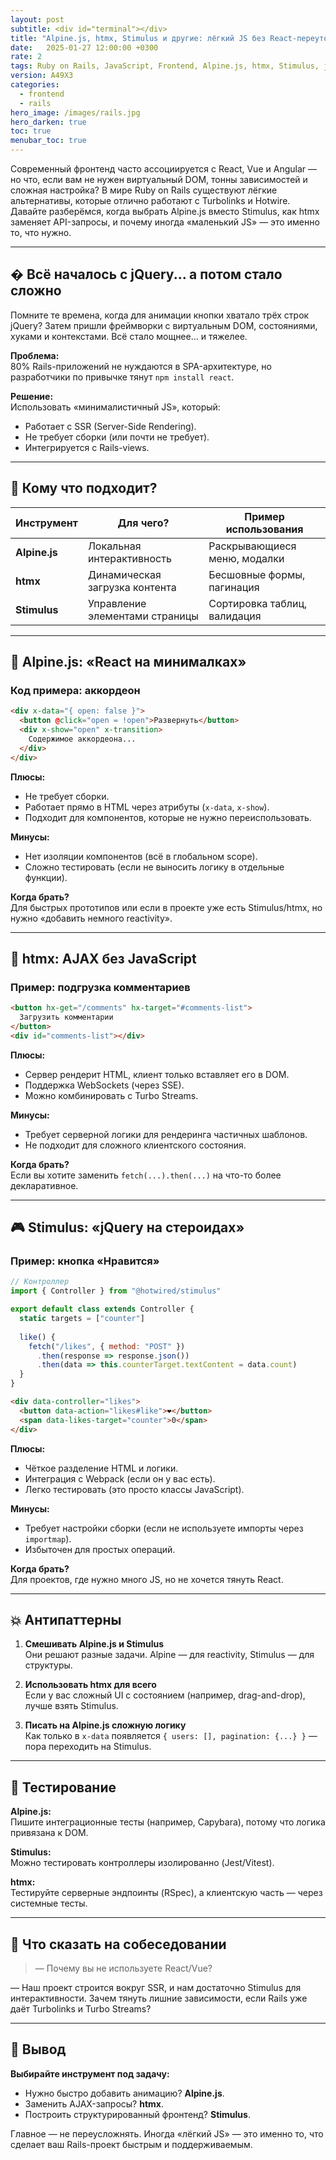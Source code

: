 ```yaml
---
layout: post
subtitle: <div id="terminal"></div>
title: "Alpine.js, htmx, Stimulus и другие: лёгкий JS без React-переутомления"
date:   2025-01-27 12:00:00 +0300
rate: 2
tags: Ruby on Rails, JavaScript, Frontend, Alpine.js, htmx, Stimulus, javascript, JS
version: A49X3
categories:
  - frontend
  - rails
hero_image: /images/rails.jpg
hero_darken: true
toc: true
menubar_toc: true
---
```


Современный фронтенд часто ассоциируется с React, Vue и Angular — но что, если вам не нужен виртуальный DOM, тонны зависимостей и сложная настройка? В мире Ruby on Rails существуют лёгкие альтернативы, которые отлично работают с Turbolinks и Hotwire. Давайте разберёмся, когда выбрать Alpine.js вместо Stimulus, как htmx заменяет API-запросы, и почему иногда «маленький JS» — это именно то, что нужно.

---

## � Всё началось с jQuery... а потом стало сложно

Помните те времена, когда для анимации кнопки хватало трёх строк jQuery? Затем пришли фреймворки с виртуальным DOM, состояниями, хуками и контекстами. Всё стало мощнее... и тяжелее. 

**Проблема:**  
80% Rails-приложений не нуждаются в SPA-архитектуре, но разработчики по привычке тянут `npm install react`.

**Решение:**  
Использовать «минималистичный JS», который:
- Работает с SSR (Server-Side Rendering).
- Не требует сборки (или почти не требует).
- Интегрируется с Rails-views.

---

## 🧩 Кому что подходит?

| Инструмент   | Для чего?                          | Пример использования           |
|--------------|-----------------------------------|--------------------------------|
| **Alpine.js**| Локальная интерактивность         | Раскрывающиеся меню, модалки   |
| **htmx**     | Динамическая загрузка контента     | Бесшовные формы, пагинация     |
| **Stimulus** | Управление элементами страницы    | Сортировка таблиц, валидация   |

---

## 🌲 Alpine.js: «React на минималках»

### Код примера: аккордеон
```html
<div x-data="{ open: false }">
  <button @click="open = !open">Развернуть</button>
  <div x-show="open" x-transition>
    Содержимое аккордеона...
  </div>
</div>
```

**Плюсы:**
- Не требует сборки.
- Работает прямо в HTML через атрибуты (`x-data`, `x-show`).
- Подходит для компонентов, которые не нужно переиспользовать.

**Минусы:**
- Нет изоляции компонентов (всё в глобальном scope).
- Сложно тестировать (если не выносить логику в отдельные функции).

**Когда брать?**  
Для быстрых прототипов или если в проекте уже есть Stimulus/htmx, но нужно «добавить немного reactivity».

---

## 🧩 htmx: AJAX без JavaScript

### Пример: подгрузка комментариев
```html
<button hx-get="/comments" hx-target="#comments-list">
  Загрузить комментарии
</button>
<div id="comments-list"></div>
```

**Плюсы:**
- Сервер рендерит HTML, клиент только вставляет его в DOM.
- Поддержка WebSockets (через SSE).
- Можно комбинировать с Turbo Streams.

**Минусы:**
- Требует серверной логики для рендеринга частичных шаблонов.
- Не подходит для сложного клиентского состояния.

**Когда брать?**  
Если вы хотите заменить `fetch(...).then(...)` на что-то более декларативное.

---

## 🎮 Stimulus: «jQuery на стероидах»

### Пример: кнопка «Нравится»
```javascript
// Контроллер
import { Controller } from "@hotwired/stimulus"

export default class extends Controller {
  static targets = ["counter"]
  
  like() {
    fetch("/likes", { method: "POST" })
      .then(response => response.json())
      .then(data => this.counterTarget.textContent = data.count)
  }
}
```

```html
<div data-controller="likes">
  <button data-action="likes#like">❤️</button>
  <span data-likes-target="counter">0</span>
</div>
```

**Плюсы:**
- Чёткое разделение HTML и логики.
- Интеграция с Webpack (если он у вас есть).
- Легко тестировать (это просто классы JavaScript).

**Минусы:**
- Требует настройки сборки (если не используете импорты через `importmap`).
- Избыточен для простых операций.

**Когда брать?**  
Для проектов, где нужно много JS, но не хочется тянуть React.

---

## 💥 Антипаттерны

1. **Смешивать Alpine.js и Stimulus**  
   Они решают разные задачи. Alpine — для reactivity, Stimulus — для структуры.

2. **Использовать htmx для всего**  
   Если у вас сложный UI с состоянием (например, drag-and-drop), лучше взять Stimulus.

3. **Писать на Alpine.js сложную логику**  
   Как только в `x-data` появляется `{ users: [], pagination: {...} }` — пора переходить на Stimulus.

---

## 🧪 Тестирование

**Alpine.js:**  
Пишите интеграционные тесты (например, Capybara), потому что логика привязана к DOM.

**Stimulus:**  
Можно тестировать контроллеры изолированно (Jest/Vitest).

**htmx:**  
Тестируйте серверные эндпоинты (RSpec), а клиентскую часть — через системные тесты.

---

## 🎤 Что сказать на собеседовании

> — Почему вы не используете React/Vue?  

— Наш проект строится вокруг SSR, и нам достаточно Stimulus для интерактивности. Зачем тянуть лишние зависимости, если Rails уже даёт Turbolinks и Turbo Streams?

---

## 🏁 Вывод

**Выбирайте инструмент под задачу:**  
- Нужно быстро добавить анимацию? **Alpine.js**.  
- Заменить AJAX-запросы? **htmx**.  
- Построить структурированный фронтенд? **Stimulus**.  

Главное — не переусложнять. Иногда «лёгкий JS» — это именно то, что сделает ваш Rails-проект быстрым и поддерживаемым.
